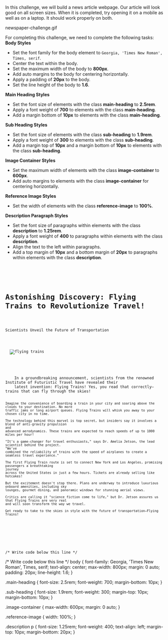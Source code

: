 In this challenge, we will build a news article webpage.
Our article will look good on all screen sizes.
When it is completed, try opening it on a mobile
as well as on a laptop.
It should work properly on both.

<image>newspaper-challenge.gif</image>

For completing this challenge,
we need to complete the following tasks:
**Body Styles**
- Set the font family for the body element to `Georgia, 'Times New Roman', Times, serif`.
- Center the text within the body.
- Set the maximum width of the body to **800px**.
- Add auto margins to the body for centering horizontally.
- Apply a padding of **20px** to the body.
- Set the line height of the body to **1.6**.

**Main Heading Styles**
- Set the font size of elements with the class **main-heading** to **2.5rem**.
- Apply a font weight of **700** to elements with the class **main-heading**.
- Add a margin bottom of **10px** to elements with the class **main-heading**.

**Sub Heading Styles**
- Set the font size of elements with the class **sub-heading** to **1.9rem**.
- Apply a font weight of **300** to elements with the class **sub-heading**.
- Add a margin top of **10px** and a margin bottom of **10px** to elements with the class **sub-heading**.

**Image Container Styles**
- Set the maximum width of elements with the class **image-container** to **600px**.
- Add auto margins to elements with the class **image-container** for centering horizontally.

**Reference Image Styles**
- Set the width of elements with the class **reference-image** to **100%**.

**Description Paragraph Styles**
- Set the font size of paragraphs within elements with the class **description** to **1.25rem**.
- Apply a font weight of **400** to paragraphs within elements with the class **description**.
- Align the text to the left within paragraphs.
- Add a top margin of **10px** and a bottom margin of **20px** to paragraphs within elements with the class **description**.

<codeblock language="css" type="exercise" testMode="fixedInput">
<code>
<panel language="html">
<div class="header">
  <h1 class="main-heading">Astonishing Discovery: Flying Trains to Revolutionize Travel!</h1>
  <p class="sub-heading">Scientists Unveil the Future of Transportation</p>
</div>
<div class="image-container">
  <img class="reference-image" src="https://ucarecdn.com/de3ec0c8-0efb-4409-86d1-62cc145eed37/" alt="flying trains">
</div>
<div class="description">
  <p>
    In a groundbreaking announcement, scientists from the renowned Institute of Futuristic Travel have revealed their
    latest invention: Flying Trains! Yes, you read that correctly—trains that can fly through the skies!

    Imagine the convenience of boarding a train in your city and soaring above the clouds to your destination. No more
    traffic jams or long airport queues. Flying Trains will whisk you away to your chosen city in no time.

    The technology behind this marvel is top secret, but insiders say it involves a blend of anti-gravity propulsion
    and
    advanced aerodynamics. These trains are expected to reach speeds of up to 1000 miles per hour!

    "It's a game-changer for travel enthusiasts," says Dr. Amelia Jetson, the lead scientist behind the project.
    "We've
    combined the reliability of trains with the speed of airplanes to create a seamless travel experience."

    The first Flying Train route is set to connect New York and Los Angeles, promising passengers a breathtaking
    journey
    across the United States in just a few hours. Tickets are already selling like hotcakes!

    But the excitement doesn't stop there. Plans are underway to introduce luxurious onboard amenities, including sky
    lounges, gourmet dining, and panoramic windows for stunning aerial views.

    Critics are calling it "science fiction come to life," but Dr. Jetson assures us that Flying Trains are very real
    and will soon transform the way we travel.

    Get ready to take to the skies in style with the future of transportation—Flying Trains!
  </p>
</div>
</panel>
<panel language="css">
/* Write code below this line */
</panel>
</code>
<solution>
/* Write code below this line */
body {
  font-family: Georgia, 'Times New Roman', Times, serif;
  text-align: center;
  max-width: 800px;
  margin: 0 auto;
  padding: 20px;
  line-height: 1.6;
}

.main-heading {
  font-size: 2.5rem;
  font-weight: 700;
  margin-bottom: 10px;
}

.sub-heading {
  font-size: 1.9rem;
  font-weight: 300;
  margin-top: 10px;
  margin-bottom: 10px;
}

.image-container {
  max-width: 600px;
  margin: 0 auto;
}

.reference-image {
  width: 100%;
}

.description p {
  font-size: 1.25rem;
  font-weight: 400;
  text-align: left;
  margin-top: 10px;
  margin-bottom: 20px;
}
</solution>
</codeblock>

